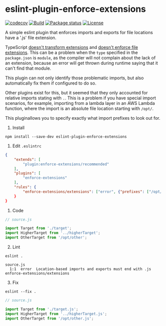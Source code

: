 # eslint-plugin-enforce-extensions

[![codecov](https://codecov.io/gh/SalmonMode/primitive-predicates/branch/main/graph/badge.svg?token=E28MMT0TC6)](https://codecov.io/gh/SalmonMode/eslint-plugin-enforce-extensions)
[![Build](https://github.com/SalmonMode/eslint-plugin-enforce-extensions/actions/workflows/npm-publish.yml/badge.svg)](https://github.com/SalmonMode/eslint-plugin-enforce-extensions/actions/workflows/npm-publish.yml)
[![Package status](https://img.shields.io/npm/v/eslint-plugin-enforce-extensions.svg)](https://www.npmjs.com/package/eslint-plugin-enforce-extensions)
[![License](https://img.shields.io/npm/l/eslint-plugin-enforce-extensions.svg)](https://opensource.org/licenses/MIT)

A simple eslint plugin that enforces imports and exports for file locations have a '.js' file extension.

TypeScript [doesn't transform extensions](https://github.com/microsoft/TypeScript/issues/16577) and [doesn't enforce file extensions](https://github.com/microsoft/TypeScript/issues/42813). This can be a problem when the `type` specified in the `package.json` is `module`, as the compiler will not complain about the lack of an extension, because an error will get thrown during runtime saying that it can't find that module.

This plugin can not only identify those problematic imports, but also automatically fix them if configured to do so.

Other plugins exist for this, but it seemed that they only accounted for relative imports stating with `.`. This is a problem if you have special import scenarios, for example, importing from a lambda layer in an AWS Lambda function, where the import is an absolute file location starting with `/opt/`.

This pluginallows you to specify exactly what import prefixes to look out for.

1. Install
```shell
npm install --save-dev eslint-plugin-enforce-extensions
```

1. Edit `.eslintrc`
```json
{
    "extends": [
        "plugin:enforce-extensions/recommended"
    ],
    "plugins": [
        "enforce-extensions"
    ],
    "rules": {
        "enforce-extensions/extensions": ["error", {"prefixes": ["/opt/"]}
    }
}
```

1. Code
```js
// source.js

import Target from './target';
import HigherTarget from '../higherTarget';
import OtherTarget from '/opt/other';
```

2. Lint

```shell
eslint .
```
```
source.js
  1:1  error  Location-based imports and exports must end with .js  enforce-extensions/extensions
```

3. Fix

```shell
eslint --fix .
```
```js
// source.js

import Target from './target.js';
import HigherTarget from '../higherTarget.js';
import OtherTarget from '/opt/other.js';
```

